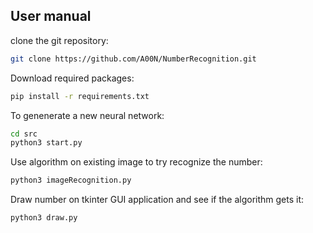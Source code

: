 ## User manual

clone the git repository:
```bash
git clone https://github.com/A00N/NumberRecognition.git
```

Download required packages:
```bash
pip install -r requirements.txt
```

To genenerate a new neural network:
```bash
cd src
python3 start.py
```

Use algorithm on existing image to try recognize the number:
```bash
python3 imageRecognition.py
```
Draw number on tkinter GUI application and see if the algorithm gets it:
```bash
python3 draw.py
```
